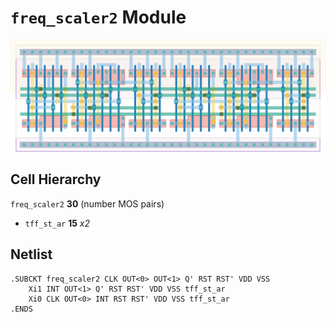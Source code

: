 # `freq_scaler2` Module
![Layout](freq_scaler2.png)

## Cell Hierarchy

`freq_scaler2` **30** (number MOS pairs)
- `tff_st_ar` **15** *x2*

## Netlist

```
.SUBCKT freq_scaler2 CLK OUT<0> OUT<1> Q' RST RST' VDD VSS
    Xi1 INT OUT<1> Q' RST RST' VDD VSS tff_st_ar
    Xi0 CLK OUT<0> INT RST RST' VDD VSS tff_st_ar
.ENDS
```
